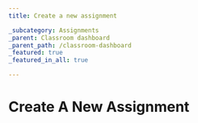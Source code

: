 ```yaml
---
title: Create a new assignment

_subcategory: Assignments
_parent: Classroom dashboard
_parent_path: /classroom-dashboard
_featured: true
_featured_in_all: true

---
```

# Create A New Assignment